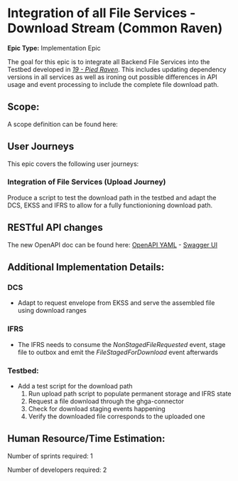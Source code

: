 # Integration of all File Services - Download Stream (Common Raven)
**Epic Type:** Implementation Epic

The goal for this epic is to integrate all Backend File Services into the Testbed developed in [*19 - Pied Raven*](../19-pied-raven/technical_specification.md). This includes updating dependency versions in all services as well as ironing out possible differences in API usage and event processing to include the complete file download path.

## Scope:
A scope definition can be found here:

## User Journeys

This epic covers the following user journeys:

### Integration of File Services (Upload Journey)

Produce a script to test the download path in the testbed and adapt the DCS, EKSS and IFRS to allow for a fully functionioning download path.

## RESTful API changes

The new OpenAPI doc can be found here:
[OpenAPI YAML](./api_definitions/dcs.yaml) - [Swagger UI](https://editor.swagger.io/?url=https://raw.githubusercontent.com/ghga-de/epic-docs/main/24-common-raven/api_definitions/dcs.yaml)

## Additional Implementation Details:


### DCS
- Adapt to request envelope from EKSS and serve the assembled file using download ranges

### IFRS
- The IFRS needs to consume the *NonStagedFileRequested* event, stage file to outbox and emit the *FileStagedForDownload* event afterwards
### Testbed:

- Add a test script for the download path
    1. Run upload path script to populate permanent storage and IFRS state
    2. Request a file download through the ghga-connector
    3. Check for download staging events happening
    4. Verify the downloaded file corresponds to the uploaded one


## Human Resource/Time Estimation:

Number of sprints required: 1

Number of developers required: 2
